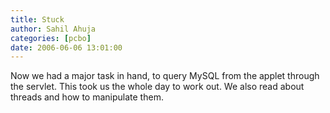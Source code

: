 ```yaml
---
title: Stuck
author: Sahil Ahuja
categories: [pcbo]
date: 2006-06-06 13:01:00
---
```


Now we had a major task in hand, to query MySQL from the applet through the servlet. This took us the whole day to work out. We also read about threads and how to manipulate them.